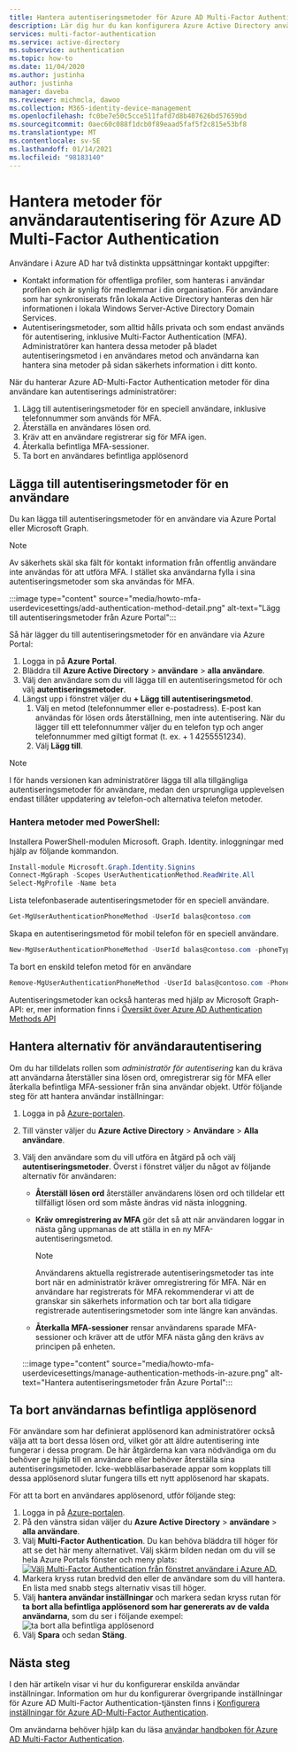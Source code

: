 ```yaml
---
title: Hantera autentiseringsmetoder för Azure AD Multi-Factor Authentication-Azure Active Directory
description: Lär dig hur du kan konfigurera Azure Active Directory användar inställningar för Azure AD Multi-Factor Authentication
services: multi-factor-authentication
ms.service: active-directory
ms.subservice: authentication
ms.topic: how-to
ms.date: 11/04/2020
ms.author: justinha
author: justinha
manager: daveba
ms.reviewer: michmcla, dawoo
ms.collection: M365-identity-device-management
ms.openlocfilehash: fc0be7e50c5cce511fafd7d8b407626bd57659bd
ms.sourcegitcommit: 0aec60c088f1dcb0f89eaad5faf5f2c815e53bf8
ms.translationtype: MT
ms.contentlocale: sv-SE
ms.lasthandoff: 01/14/2021
ms.locfileid: "98183140"
---
```

# <a name="manage-user-authentication-methods-for-azure-ad-multi-factor-authentication"></a>Hantera metoder för användarautentisering för Azure AD Multi-Factor Authentication

Användare i Azure AD har två distinkta uppsättningar kontakt uppgifter:  

- Kontakt information för offentliga profiler, som hanteras i användar profilen och är synlig för medlemmar i din organisation. För användare som har synkroniserats från lokala Active Directory hanteras den här informationen i lokala Windows Server-Active Directory Domain Services.
- Autentiseringsmetoder, som alltid hålls privata och som endast används för autentisering, inklusive Multi-Factor Authentication (MFA). Administratörer kan hantera dessa metoder på bladet autentiseringsmetod i en användares metod och användarna kan hantera sina metoder på sidan säkerhets information i ditt konto.

När du hanterar Azure AD-Multi-Factor Authentication metoder för dina användare kan autentiserings administratörer: 

1. Lägg till autentiseringsmetoder för en speciell användare, inklusive telefonnummer som används för MFA.
1. Återställa en användares lösen ord.
1. Kräv att en användare registrerar sig för MFA igen.
1. Återkalla befintliga MFA-sessioner.
1. Ta bort en användares befintliga applösenord  

## <a name="add-authentication-methods-for-a-user"></a>Lägga till autentiseringsmetoder för en användare 

Du kan lägga till autentiseringsmetoder för en användare via Azure Portal eller Microsoft Graph.  

> [!NOTE]
> Av säkerhets skäl ska fält för kontakt information från offentlig användare inte användas för att utföra MFA. I stället ska användarna fylla i sina autentiseringsmetoder som ska användas för MFA.  

:::image type="content" source="media/howto-mfa-userdevicesettings/add-authentication-method-detail.png" alt-text="Lägg till autentiseringsmetoder från Azure Portal":::

Så här lägger du till autentiseringsmetoder för en användare via Azure Portal:  

1. Logga in på **Azure Portal**. 
1. Bläddra till **Azure Active Directory**  >  **användare**  >  **alla användare**. 
1. Välj den användare som du vill lägga till en autentiseringsmetod för och välj **autentiseringsmetoder**.  
1. Längst upp i fönstret väljer du **+ Lägg till autentiseringsmetod**.
   1. Välj en metod (telefonnummer eller e-postadress). E-post kan användas för lösen ords återställning, men inte autentisering. När du lägger till ett telefonnummer väljer du en telefon typ och anger telefonnummer med giltigt format (t. ex. + 1 4255551234).
   1. Välj **Lägg till**.

> [!NOTE]
> I för hands versionen kan administratörer lägga till alla tillgängliga autentiseringsmetoder för användare, medan den ursprungliga upplevelsen endast tillåter uppdatering av telefon-och alternativa telefon metoder.

### <a name="manage-methods-using-powershell"></a>Hantera metoder med PowerShell:  

Installera PowerShell-modulen Microsoft. Graph. Identity. inloggningar med hjälp av följande kommandon. 

```powershell
Install-module Microsoft.Graph.Identity.Signins
Connect-MgGraph -Scopes UserAuthenticationMethod.ReadWrite.All
Select-MgProfile -Name beta
```

Lista telefonbaserade autentiseringsmetoder för en speciell användare.

```powershell
Get-MgUserAuthenticationPhoneMethod -UserId balas@contoso.com
```

Skapa en autentiseringsmetod för mobil telefon för en speciell användare.

```powershell
New-MgUserAuthenticationPhoneMethod -UserId balas@contoso.com -phoneType "mobile" -phoneNumber "+1 7748933135"
```

Ta bort en enskild telefon metod för en användare

```powershell
Remove-MgUserAuthenticationPhoneMethod -UserId balas@contoso.com -PhoneAuthenticationMethodId 3179e48a-750b-4051-897c-87b9720928f7
```

Autentiseringsmetoder kan också hanteras med hjälp av Microsoft Graph-API: er, mer information finns i [Översikt över Azure AD Authentication Methods API](/graph/api/resources/authenticationmethods-overview?view=graph-rest-beta&preserve-view=true)

## <a name="manage-user-authentication-options"></a>Hantera alternativ för användarautentisering

Om du har tilldelats rollen som *administratör för autentisering* kan du kräva att användarna återställer sina lösen ord, omregistrerar sig för MFA eller återkalla befintliga MFA-sessioner från sina användar objekt. Utför följande steg för att hantera användar inställningar:

1. Logga in på [Azure-portalen](https://portal.azure.com).
1. Till vänster väljer du **Azure Active Directory** > **Användare** > **Alla användare**.
1. Välj den användare som du vill utföra en åtgärd på och välj **autentiseringsmetoder**. Överst i fönstret väljer du något av följande alternativ för användaren:
   - **Återställ lösen ord** återställer användarens lösen ord och tilldelar ett tillfälligt lösen ord som måste ändras vid nästa inloggning.
   - **Kräv omregistrering av MFA** gör det så att när användaren loggar in nästa gång uppmanas de att ställa in en ny MFA-autentiseringsmetod.
   
      > [!NOTE]
      > Användarens aktuella registrerade autentiseringsmetoder tas inte bort när en administratör kräver omregistrering för MFA. När en användare har registrerats för MFA rekommenderar vi att de granskar sin säkerhets information och tar bort alla tidigare registrerade autentiseringsmetoder som inte längre kan användas.
   
   - **Återkalla MFA-sessioner** rensar användarens sparade MFA-sessioner och kräver att de utför MFA nästa gång den krävs av principen på enheten.
   
    :::image type="content" source="media/howto-mfa-userdevicesettings/manage-authentication-methods-in-azure.png" alt-text="Hantera autentiseringsmetoder från Azure Portal":::

## <a name="delete-users-existing-app-passwords"></a>Ta bort användarnas befintliga applösenord

För användare som har definierat applösenord kan administratörer också välja att ta bort dessa lösen ord, vilket gör att äldre autentisering inte fungerar i dessa program. De här åtgärderna kan vara nödvändiga om du behöver ge hjälp till en användare eller behöver återställa sina autentiseringsmetoder. Icke-webbläsarbaserade appar som kopplats till dessa applösenord slutar fungera tills ett nytt applösenord har skapats. 

För att ta bort en användares applösenord, utför följande steg:

1. Logga in på [Azure-portalen](https://portal.azure.com).
1. På den vänstra sidan väljer du **Azure Active Directory**  >  **användare**  >  **alla användare**.
1. Välj **Multi-Factor Authentication**. Du kan behöva bläddra till höger för att se det här meny alternativet. Välj skärm bilden nedan om du vill se hela Azure Portals fönster och meny plats: [ ![ Välj Multi-Factor Authentication från fönstret användare i Azure AD.](media/howto-mfa-userstates/selectmfa-cropped.png)](media/howto-mfa-userstates/selectmfa.png#lightbox)
1. Markera kryss rutan bredvid den eller de användare som du vill hantera. En lista med snabb stegs alternativ visas till höger.
1. Välj **hantera användar inställningar** och markera sedan kryss rutan för **ta bort alla befintliga applösenord som har genererats av de valda användarna**, som du ser i följande exempel: ![ ta bort alla befintliga applösenord](./media/howto-mfa-userdevicesettings/deleteapppasswords.png)
1. Välj **Spara** och sedan **Stäng**.

## <a name="next-steps"></a>Nästa steg

I den här artikeln visar vi hur du konfigurerar enskilda användar inställningar. Information om hur du konfigurerar övergripande inställningar för Azure AD Multi-Factor Authentication-tjänsten finns i [Konfigurera inställningar för Azure AD-Multi-Factor Authentication](howto-mfa-mfasettings.md).

Om användarna behöver hjälp kan du läsa [användar handboken för Azure AD Multi-Factor Authentication](../user-help/multi-factor-authentication-end-user-first-time.md).
